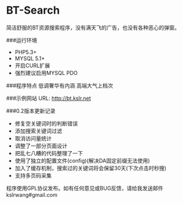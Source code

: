 BT-Search
=========
简洁舒服的BT资源搜索程序，没有满天飞的广告，也没有各种恶心的弹窗。

###运行环境
* PHP5.3+
* MYSQL 5.1+
* 开启CURL扩展
* 强烈建议启用MYSQL PDO

###程序特点
低调奢华有内涵 高端大气上档次

###示例网站
URL: http://bt.kslr.net

###0.2版本更新记录
* 修复空关键词时的判断错误
* 添加搜索关键词过滤
* 取消访问量统计
* 调整了一部分页面设计
* 把乱七八糟的代码整理了一下
* 使用了独立的配置文件(config)(解决DA固定前缀无法使用)
* 加入了缓存机制，搜索过的关键词将会保留30天(下次点击时秒搜)
* 支持多页码采集

程序使用GPL协议发布。如有任何意见或BUG反馈，请给我发送邮件 kslrwang#gmail.com
